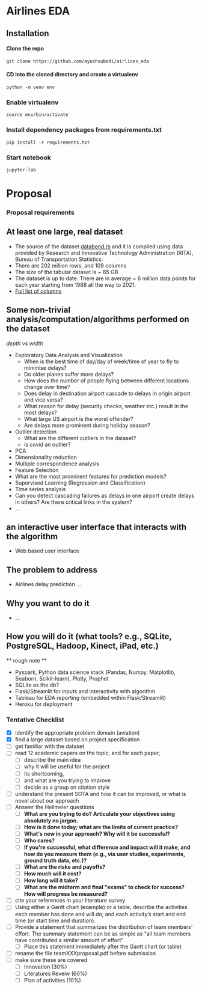 # Airlines EDA

## Installation

#### Clone the repo

```
git clone https://github.com/ayushsubedi/airlines_eda
```

#### CD into the cloned directory and create a virtualenv

```
python -m venv env
```

### Enable virtualenv

```
source env/bin/activate
```

### Install dependency packages from requirements.txt

```
pip install -r requirements.txt
```

### Start notebook

```
jupyter-lab
```


# Proposal

### Proposal requirements
## At least one **large, real dataset**
  - The source of the dataset [databend.rs](https://databend.rs/doc/learn/analyze-ontime-with-databend-on-ec2-and-s3) and it is compiled using data provided by Research and Innovative Technology Administration (RITA), Bureau of Transportation Statistics.
  - There are 202 million rows, and 109 columns
  - The size of the tabular dataset is ~ 65 GB
  - The dataset is up to date. There are in average ~ 6 million data points for each year starting from 1988 all the way to 2021. 
  - [Full list of columns](https://github.com/ayushsubedi/airlines_eda/blob/main/assets/ontime_table.md)

## Some **non-trivial** analysis/computation/algorithms performed on the dataset
*depth vs width*
- Exploratory Data Analysis and Visualization
  - When is the best time of day/day of week/time of year to fly to minimise delays?
  - Do older planes suffer more delays?
  - How does the number of people flying between different locations change over time?
  - Does delay in destination airport cascade to delays in origin airport and vice versa? 
  - What reason for delay (security checks, weather etc.) result in the most delays?
  - What large US airport is the worst offender?
  - Are delays more prominent during holiday season?
- Outlier detection
  - What are the different outliers in the dataset?
  - is covid an outlier?
- PCA 
 - Dimensionality reduction 
 - Multiple correspondence analysis
- Feature Selection
 - What are the most prominent features for prediction models?
- Supervised Learning (Regression and Classification)
- Time series analysis
- Can you detect cascading failures as delays in one airport create delays in others? Are there critical links in the system?
- ...

## an **interactive** user interface that interacts with the algorithm
- Web based user interface

## The problem to address
- Airlines delay prediction  ...

## Why you want to do it 
- ...

## How you will do it (what tools? e.g., SQLite, PostgreSQL, Hadoop, Kinect, iPad, etc.)
** rough note ** 
- Pyspark, Python data science stack (Pandas, Numpy, Matplotlib, Seaborn, Scikit-learn), Plotly, Prophet 
- SQLite as the db?
- Flask/Streamlit for inputs and interactivity with algorithm
- Tableau for EDA reporting (embedded within Flask/Streamlit)
- Heroku for deployment 





### Tentative Checklist
- [x] identify the appropriate problem domain (aviation)
- [x] find a large dataset based on project specification
- [ ] get familiar with the dataset
- [ ] read 12 academic papers on the topic, and for each paper, 
  - [ ] describe the main idea
  - [ ] why it will be useful for the project 
  - [ ] its shortcoming, 
  - [ ] and what are you trying to improve
  - [ ] decide as a group on citation style
- [ ] understand the present SOTA and how it can be improved, or what is novel about our approach 
- [ ] Answer the Heilmeier questions
  - [ ] **What are you trying to do? Articulate your objectives using absolutely no jargon.**
  - [ ] **How is it done today; what are the limits of current practice?**
  - [ ] **What's new in your approach? Why will it be successful?**
  - [ ] **Who cares?**
  - [ ] **If you're successful, what difference and impact will it make, and how do you measure them (e.g., via user studies, experiments, ground truth data, etc.)?**
  - [ ] **What are the risks and payoffs?**
  - [ ] **How much will it cost?**
  - [ ] **How long will it take?**
  - [ ] **What are the midterm and final "exams" to check for success? How will progress be measured?**
- [ ] cite your references in your literature survey
- [ ] Using either a Gantt chart (example) or a table, describe the activities each member has done and will do; and each activity’s start and end time (or start time and duration).
- [ ] Provide a statement that summarizes the distribution of team members’ effort. The summary statement can be as simple as "all team members have contributed a similar amount of effort"
  - [ ] Place this statement immediately after the Gantt chart (or table)
- [ ] rename the file teamXXXproposal.pdf before submission
- [ ] make sure these are covered
  - [ ] Innovation (30%)
  - [ ] Literatures Reveiw (60%)
  - [ ] Plan of activities (10%)
